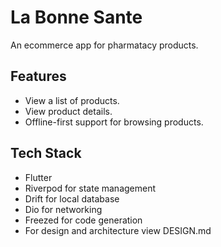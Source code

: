 # La Bonne Sante

An ecommerce app for pharmatacy products.

## Features

*   View a list of products.
*   View product details.
*   Offline-first support for browsing products.

## Tech Stack

*   Flutter
*   Riverpod for state management
*   Drift for local database
*   Dio for networking
*   Freezed for code generation
*   For design and architecture view DESIGN.md